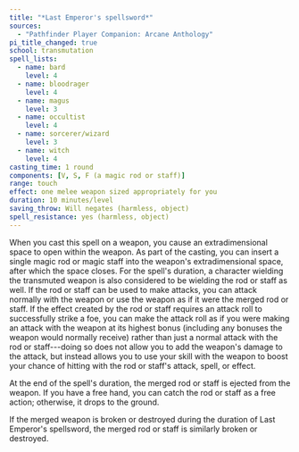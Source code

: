 ```yaml
---
title: "*Last Emperor's spellsword*"
sources:
  - "Pathfinder Player Companion: Arcane Anthology"
pi_title_changed: true
school: transmutation
spell_lists:
  - name: bard
    level: 4
  - name: bloodrager
    level: 4
  - name: magus
    level: 3
  - name: occultist
    level: 4
  - name: sorcerer/wizard
    level: 3
  - name: witch
    level: 4
casting_time: 1 round
components: [V, S, F (a magic rod or staff)]
range: touch
effect: one melee weapon sized appropriately for you
duration: 10 minutes/level
saving_throw: Will negates (harmless, object)
spell_resistance: yes (harmless, object)
---
```


When you cast this spell on a weapon, you cause an extradimensional space to open within the weapon. As part of the casting, you can insert a single magic rod or magic staff into the weapon's extradimensional space, after which the space closes. For the spell's duration, a character wielding the transmuted weapon is also considered to be wielding the rod or staff as well. If the rod or staff can be used to make attacks, you can attack normally with the weapon or use the weapon as if it were the merged rod or staff. If the effect created by the rod or staff requires an attack roll to successfully strike a foe, you can make the attack roll as if you were making an attack with the weapon at its highest bonus (including any bonuses the weapon would normally receive) rather than just a normal attack with the rod or staff---doing so does not allow you to add the weapon's damage to the attack, but instead allows you to use your skill with the weapon to boost your chance of hitting with the rod or staff's attack, spell, or effect.

At the end of the spell's duration, the merged rod or staff is ejected from the weapon. If you have a free hand, you can catch the rod or staff as a free action; otherwise, it drops to the ground.

If the merged weapon is broken or destroyed during the duration of Last Emperor's spellsword, the merged rod or staff is similarly broken or destroyed.
